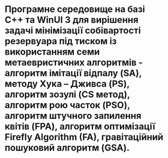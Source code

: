 # Програмне середовище на базі C++ та WinUI 3 для вирішення задачі мінімізації собівартості резервуара під тиском із використанням семи метаевристичних алгоритмів - алгоритм імітації відпалу (SA), методу Хука – Дживса (PS), алгоритм зозулі (CS метод), алгоритм рою часток (PSO), алгоритм штучного запилення квітів (FPA), алгоритм оптимізації Firefly Algorithm (FA), гравітаційний пошуковий алгоритм (GSA).
